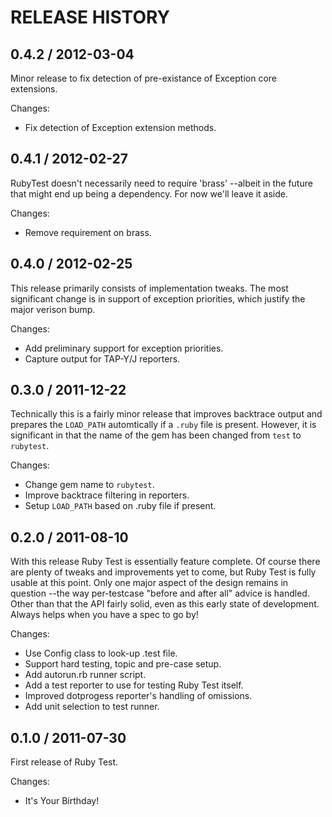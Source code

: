 # RELEASE HISTORY

## 0.4.2 / 2012-03-04

Minor release to fix detection of pre-existance of Exception core
extensions.

Changes:

* Fix detection of Exception extension methods.


## 0.4.1 / 2012-02-27

RubyTest doesn't necessarily need to require 'brass' --albeit in the future
that might end up being a dependency. For now we'll leave it aside.

Changes:

* Remove requirement on brass.


## 0.4.0 / 2012-02-25

This release primarily consists of implementation tweaks. The most significant
change is in support of exception priorities, which justify the major verison bump.

Changes:

* Add preliminary support for exception priorities.
* Capture output for TAP-Y/J reporters.


## 0.3.0 / 2011-12-22

Technically this is a fairly minor release that improves backtrace output
and prepares the `LOAD_PATH` automtically if a `.ruby` file is present.
However, it is significant in that the name of the gem has been changed
from `test` to `rubytest`.

Changes:

* Change gem name to `rubytest`.
* Improve backtrace filtering in reporters.
* Setup `LOAD_PATH` based on .ruby file if present.


## 0.2.0 / 2011-08-10

With this release Ruby Test is essentially feature complete. Of course there
are plenty of tweaks and improvements yet to come, but Ruby Test is fully usable
at this point. Only one major aspect of the design remains in question --the
way per-testcase "before and after all" advice is handled. Other than that
the API fairly solid, even as this early state of development. Always helps
when you have a spec to go by!

Changes:

* Use Config class to look-up .test file.
* Support hard testing, topic and pre-case setup.
* Add autorun.rb runner script.
* Add a test reporter to use for testing Ruby Test itself.
* Improved dotprogess reporter's handling of omissions.
* Add unit selection to test runner.


## 0.1.0 / 2011-07-30

First release of Ruby Test.

Changes:

* It's Your Birthday!

